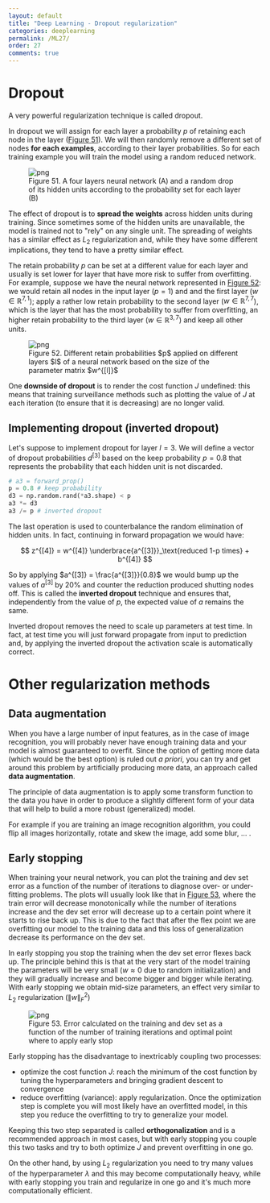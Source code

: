 ```yaml
---
layout: default
title: "Deep Learning - Dropout regularization"
categories: deeplearning
permalink: /ML27/
order: 27
comments: true
---
```


#  Dropout
A very powerful regularization technique is called dropout. 

In dropout we will assign for each layer a probability $p$ of retaining each node in the layer (<a href="#fig:dropout">Figure 51</a>). We will then randomly remove a different set of nodes **for each examples**, according to their layer probabilities. So for each training example you will train the model using a random reduced network.


    

<figure id="fig:dropout">
    <img src="{{site.baseurl}}/pages/ML-27-DeepLearningDropout_files/ML-27-DeepLearningDropout_2_0.png" alt="png">
    <figcaption>Figure 51. A four layers neural network (A) and a random drop of its hidden units according to the probability set for each layer (B)</figcaption>
</figure>

The effect of dropout is to **spread the weights** across hidden units during training. Since sometimes some of the hidden units are unavailable, the model is trained not to "rely" on any single unit. The spreading of weights has a similar effect as $L_2$ regularization and, while they have some different implications, they tend to have a pretty similar effect.

The retain probability $p$ can be set at a different value for each layer and usually is set lower for layer that have more risk to suffer from overfitting. For example, suppose we have the neural network represented in <a href="#fig:diffdropout">Figure 52</a>: we would retain all nodes in the input layer ($p=1$) and and the first layer ($w \in \mathbb{R}^{7, 1}$); apply a rather low retain probability to the second layer ($w \in \mathbb{R}^{7, 7}$), which is the layer that has the most probability to suffer from overfitting, an higher retain probability to the third layer ($w \in \mathbb{R}^{3, 7}$) and keep all other units.


    

<figure id="fig:diffdropout">
    <img src="{{site.baseurl}}/pages/ML-27-DeepLearningDropout_files/ML-27-DeepLearningDropout_4_0.png" alt="png">
    <figcaption>Figure 52. Different retain probabilities $p$ applied on different layers $l$ of a neural network based on the size of the parameter matrix $w^{[l]}$</figcaption>
</figure>

One **downside of dropout** is to render the cost function $J$ undefined: this means that training surveillance methods such as plotting the value of $J$ at each iteration (to ensure that it is decreasing) are no longer valid.  

## Implementing dropout (inverted dropout)
Let's suppose to implement dropout for layer $l=3$. We will define a vector of dropout probabilities $d^{[3]}$ based on the keep probability $p = 0.8$ that represents the probability that each hidden unit is not discarded.


```python
# a3 = forward_prop()
p = 0.8 # keep probability
d3 = np.random.rand(*a3.shape) < p
a3 *= d3
a3 /= p # inverted dropout
```

The last operation is used to counterbalance the random elimination of hidden units. In fact, continuing in forward propagation we would have:

$$
z^{[4]} = w^{[4]}  \underbrace{a^{[3]}}_\text{reduced 1-p times}  + b^{[4]}
$$

So by applying $a^{[3]} = \frac{a^{[3]}}{0.8}$ we would bump up the values of $a^{[3]}$ by 20% and counter the reduction produced shutting nodes off. This is called the **inverted dropout** technique and ensures that, independently from the value of $p$, the expected value of $a$ remains the same.

Inverted dropout removes the need to scale up parameters at test time. In fact, at test time you will just forward propagate from input to prediction and, by applying the inverted dropout the activation scale is automatically correct.

# Other regularization methods

## Data augmentation
When you have a large number of input features, as in the case of image recognition, you will probably never have enough training data and your model is almost guaranteed to overfit. Since the option of getting more data (which would be the best option) is ruled out *a priori*, you can try and get around this problem by artificially producing more data, an approach called **data augmentation**.

The principle of data augmentation is to apply some transform function to the data you have in order to produce a slightly different form of your data that will help to build a more robust (generalized) model. 

For example if you are training an image recognition algorithm, you could flip all images horizontally, rotate and skew the image, add some blur, ... .

## Early stopping
When training your neural network, you can plot the training and dev set error as a function of the number of iterations to diagnose over- or under-fitting problems. The plots will usually look like that in <a href="#fig:earlystop">Figure 53</a>, where the train error will decrease monotonically while the number of iterations increase and the dev set error will decrease up to a certain point where it starts to rise back up. This is due to the fact that after the flex point we are overfitting our model to the training data and this loss of generalization decrease its performance on the dev set.

In early stopping you stop the training when the dev set error flexes back up. The principle behind this is that at the very start of the model training the parameters will be very small ($w \approx 0$ due to random initialization) and they will gradually increase and become bigger and bigger while iterating. With early stopping we obtain mid-size parameters, an effect very similar to $L_2$ regularization ($\| w \|_F^2$)


    

<figure id="fig:earlystop">
    <img src="{{site.baseurl}}/pages/ML-27-DeepLearningDropout_files/ML-27-DeepLearningDropout_9_0.png" alt="png">
    <figcaption>Figure 53. Error calculated on the training and dev set as a function of the number of training iterations and optimal point where to apply early stop</figcaption>
</figure>

Early stopping has the disadvantage to inextricably coupling two processes:

* optimize the cost function $J$: reach the minimum of the cost function by tuning the hyperparameters and bringing gradient descent to convergence
* reduce overfitting (variance): apply regularization. Once the optimization step is complete you will most likely have an overfitted model, in this step you reduce the overfitting to try to generalize your model.

Keeping this two step separated is called **orthogonalization** and is a recommended approach in most cases, but with early stopping you couple this two tasks and try to both optimize $J$ and prevent overfitting in one go.

On the other hand, by using $L_2$ regularization you need to try many values of the hyperparameter $\lambda$ and this may become computationally heavy, while with early stopping you train and regularize in one go and it's much more computationally efficient.
